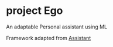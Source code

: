 # project Ego

An adaptable Personal assistant using ML

Framework adapted from [Assistant](https://github.com/ggeop/Python-ai-assistant)